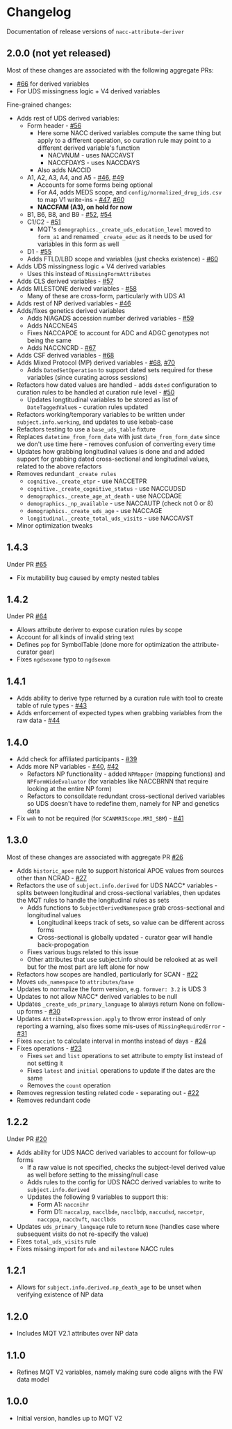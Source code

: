 # Changelog

Documentation of release versions of `nacc-attribute-deriver`

## 2.0.0 (not yet released)

Most of these changes are associated with the following aggregate PRs:

* [#66](https://github.com/naccdata/nacc-attribute-deriver/pull/66) for derived variables
* For UDS missingness logic + V4 derived variables

Fine-grained changes:

* Adds rest of UDS derived variables:
    * Form header - [#56](https://github.com/naccdata/nacc-attribute-deriver/pull/56)
        * Here some NACC derived variables compute the same thing but apply to a different operation, so curation rule may point to a different derived variable's function
            * NACVNUM - uses NACCAVST
            * NACCFDAYS - uses NACCDAYS
        * Also adds NACCID
    * A1, A2, A3, A4, and A5 - [#46](https://github.com/naccdata/nacc-attribute-deriver/pull/47), [#49](https://github.com/naccdata/nacc-attribute-deriver/pull/49)
        * Accounts for some forms being optional
        * For A4, adds MEDS scope, and `config/normalized_drug_ids.csv` to map V1 write-ins - [#47](https://github.com/naccdata/nacc-attribute-deriver/pull/47), [#60](https://github.com/naccdata/nacc-attribute-deriver/pull/60)
        * **NACCFAM (A3), on hold for now**
    * B1, B6, B8, and B9 - [#52](https://github.com/naccdata/nacc-attribute-deriver/pull/52), [#54](https://github.com/naccdata/nacc-attribute-deriver/pull/54)
    * C1/C2 - [#51](https://github.com/naccdata/nacc-attribute-deriver/pull/51)
        * MQT's `demographics._create_uds_education_level` moved to `form_a1` and renamed `_create_educ` as it needs to be used for variables in this form as well
    * D1 - [#55](https://github.com/naccdata/nacc-attribute-deriver/pull/55)
    * Adds FTLD/LBD scope and variables (just checks existence) - [#60](https://github.com/naccdata/nacc-attribute-deriver/pull/60)
* Adds UDS missingness logic + V4 derived variables
    * Uses this instead of `MissingFormAttributes`
* Adds CLS derived variables - [#57](https://github.com/naccdata/nacc-attribute-deriver/pull/57)
* Adds MILESTONE derived variables - [#58](https://github.com/naccdata/nacc-attribute-deriver/pull/58)
    * Many of these are cross-form, particularly with UDS A1
* Adds rest of NP derived variables - [#46](https://github.com/naccdata/nacc-attribute-deriver/pull/47)
* Adds/fixes genetics derived variables
    * Adds NIAGADS accession number derived variables - [#59](https://github.com/naccdata/nacc-attribute-deriver/pull/59)
    * Adds NACCNE4S
    * Fixes NACCAPOE to account for ADC and ADGC genotypes not being the same
    * Adds NACCNCRD - [#67](https://github.com/naccdata/nacc-attribute-deriver/pull/67)
* Adds CSF derived variables - [#68](https://github.com/naccdata/nacc-attribute-deriver/pull/68)
* Adds Mixed Protocol (MP) derived variables - [#68](https://github.com/naccdata/nacc-attribute-deriver/pull/68), [#70](https://github.com/naccdata/nacc-attribute-deriver/pull/70)
    * Adds `DatedSetOperation` to support dated sets required for these variables (since curating across sessions)
* Refactors how dated values are handled - adds `dated` configuration to curation rules to be handled at curation rule level - [#50](https://github.com/naccdata/nacc-attribute-deriver/pull/50)
    * Updates longtitudinal variables to be stored as list of `DateTaggedValue`s - curation rules updated
* Refactors working/temporary variables to be written under `subject.info.working`, and updates to use kebab-case
* Refactors testing to use a `base_uds_table` fixture
* Replaces `datetime_from_form_date` with just `date_from_form_date` since we don't use time here - removes confusion of converting every time
* Updates how grabbing longitudinal values is done and and added support for grabbing dated cross-sectional and longitudinal values, related to the above refactors
* Removes redundant `_create rules`
    * `cognitive._create_etpr` - use NACCETPR
    * `cognitive._create_cognitive_status` - use NACCUDSD
    * `demographics._create_age_at_death` - use NACCDAGE
    * `demographics._np_available` - use NACCAUTP (check not 0 or 8)
    * `demographics._create_uds_age` - use NACCAGE
    * `longitudinal._create_total_uds_visits` - use NACCAVST
* Minor optimization tweaks

## 1.4.3

Under PR [#65](https://github.com/naccdata/nacc-attribute-deriver/pull/65) 

* Fix mutability bug caused by empty nested tables

## 1.4.2

Under PR [#64](https://github.com/naccdata/nacc-attribute-deriver/pull/64)

* Allows attribute deriver to expose curation rules by scope
* Account for all kinds of invalid string text
* Defines `pop` for SymbolTable (done more for optimization the attribute-curator gear)
* Fixes `ngdsexome` typo to `ngdsexom`

## 1.4.1

* Adds ability to derive type returned by a curation rule with tool to create table of rule types - [#43](https://github.com/naccdata/nacc-attribute-deriver/pull/43)
* Adds enforcement of expected types when grabbing variables from the raw data - [#44](https://github.com/naccdata/nacc-attribute-deriver/pull/44)

## 1.4.0

* Add check for affiliated participants - [#39](https://github.com/naccdata/nacc-attribute-deriver/pull/39)
* Adds more NP variables - [#40](https://github.com/naccdata/nacc-attribute-deriver/pull/40), [#42](https://github.com/naccdata/nacc-attribute-deriver/pull/42)
    * Refactors NP functionality - added `NPMapper` (mapping functions) and `NPFormWideEvaluator` (for variables like NACCBRNN that require looking at the entire NP form)
    * Refactors to consoildate redundant cross-sectional derived variables so UDS doesn't have to redefine them, namely for NP and genetics data
* Fix `wmh` to not be required (for `SCANMRIScope.MRI_SBM`) - [#41](https://github.com/naccdata/nacc-attribute-deriver/pull/41)

## 1.3.0

Most of these changes are associated with aggregate PR [#26](https://github.com/naccdata/nacc-attribute-deriver/pull/26)

* Adds `historic_apoe` rule to support historical APOE values from sources other than NCRAD - [#27](https://github.com/naccdata/nacc-attribute-deriver/pull/27)
* Refactors the use of `subject.info.derived` for UDS NACC* variables - splits between longitudinal and cross-sectional variables, then updates the MQT rules to handle the longitudinal rules as sets
    * Adds functions to `SubjectDerivedNamespace` grab cross-sectional and longitudinal values
        * Longitudinal keeps track of sets, so value can be different across forms
        * Cross-sectional is globally updated - curator gear will handle back-propogation
    * Fixes various bugs related to this issue
    * Other attributes that use subject.info should be relooked at as well but for the most part are left alone for now
* Refactors how scopes are handled, particularly for SCAN - [#22](https://github.com/naccdata/nacc-attribute-deriver/pull/22)
* Moves `uds_namespace` to `attributes/base`
* Updates to normalize the form version, e.g. `formver: 3.2` is UDS 3
* Updates to not allow NACC* derived variables to be null
* Updates `_create_uds_primary_language` to always return None on follow-up forms - [#30](https://github.com/naccdata/nacc-attribute-deriver/pull/30)
* Updates `AttributeExpression.apply` to throw error instead of only reporting a warning, also fixes some mis-uses of `MissingRequiredError` - [#31](https://github.com/naccdata/nacc-attribute-deriver/pull/31)
* Fixes `naccint` to calculate interval in months instead of days - [#24](https://github.com/naccdata/nacc-attribute-deriver/pull/24)
* Fixes operations - [#23](https://github.com/naccdata/nacc-attribute-deriver/pull/23)
    * Fixes `set` and `list` operations to set attribute to empty list instead of not setting it
    * Fixes `latest` and `initial` operations to update if the dates are the same
    * Removes the `count` operation
* Removes regression testing related code - separating out - [#22](https://github.com/naccdata/nacc-attribute-deriver/pull/22) 
* Removes redundant code

## 1.2.2

Under PR [#20](https://github.com/naccdata/nacc-attribute-deriver/pull/20)

* Adds ability for UDS NACC derived variables to account for follow-up forms
    * If a raw value is not specified, checks the subject-level derived value as well before setting to the missing/null case
    * Adds rules to the config for UDS NACC derived variables to write to `subject.info.derived`
    * Updates the following 9 variables to support this:
        * Form A1: `naccnihr`
        * Form D1: `naccalzp`, `nacclbde`, `nacclbdp`, `naccudsd`, `naccetpr`, `naccppa`, `naccbvft`, `nacclbds`
* Updates `uds_primary_language` rule to return `None` (handles case where subsequent visits do not re-specify the value)
* Fixes `total_uds_visits` rule
* Fixes missing import for `mds` and `milestone` NACC rules

## 1.2.1

* Allows for `subject.info.derived.np_death_age` to be unset when verifying existence of NP data

## 1.2.0

* Includes MQT V2.1 attributes over NP data

## 1.1.0

* Refines MQT V2 variables, namely making sure code aligns with the FW data model

## 1.0.0

* Initial version, handles up to MQT V2
